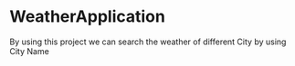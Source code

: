 # WeatherApplication
By using this project we can search the weather of  different City by using City Name
